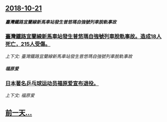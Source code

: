 ## [2018-10-21](/news/2018/10/21/index.md)

##### 臺灣鐵路宜蘭線新馬車站發生普悠瑪自強號列車脫軌事故
### [臺灣鐵路宜蘭線新馬車站發生普悠瑪自強號列車脫軌事故。造成18人死亡，215人受傷。](/news/2018/10/21/臺灣鐵路宜蘭線新馬車站發生普悠瑪自強號列車脫軌事故-造成18人死亡-215人受傷.md)
_上下文: 臺灣鐵路宜蘭線新馬車站發生普悠瑪自強號列車脫軌事故_

##### 福原爱
### [日本著名乒乓球运动员福原爱宣布退役。](/news/2018/10/21/日本著名乒乓球运动员福原爱宣布退役.md)
_上下文: 福原爱_

## [前一天...](/news/2018/10/20/index.md)

